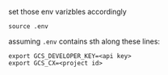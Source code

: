 
set those env varizbles accordingly

```
source .env
```

assuming `.env` contains sth along these lines:
```
export GCS_DEVELOPER_KEY=<api key>
export GCS_CX=<project id>



